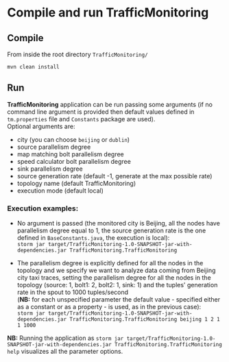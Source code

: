 # Compile and run TrafficMonitoring

## Compile
From inside the root directory `TrafficMonitoring/`

`mvn clean install`

## Run
<b>TrafficMonitoring</b> application can be run passing some arguments (if no command line argument is provided then default values defined in `tm.properties` file and `Constants` package are used). <br> Optional arguments are:<ul><li>city (you can choose `beijing` or `dublin`)</li><li>source parallelism degree</li><li>map matching bolt parallelism degree</li><li>speed calculator bolt parallelism degree</li><li>sink parallelism degree</li><li>source generation rate (default -1, generate at the max possible rate)</li><li>topology name (default TrafficMonitoring)</li><li>execution mode (default local)</li></ul>

### Execution examples:
* No argument is passed (the monitored city is Beijing, all the nodes have parallelism degree equal to 1, the source generation rate is the one defined in `BaseConstants.java`, the execution is local): <br> `storm jar target/TrafficMonitoring-1.0-SNAPSHOT-jar-with-dependencies.jar TrafficMonitoring.TrafficMonitoring`

* The parallelism degree is explicitly defined for all the nodes in the topology and we specify we want to analyze data coming from Beijing city taxi traces, setting the parallelism degree for all the nodes in the topology (source: 1, bolt1: 2, bolt2: 1, sink: 1) and the tuples' generation rate in the spout to 1000 tuples/second <br> (<b>NB:</b> for each unspecified parameter the default value - specified either as a constant or as a property - is used, as in the previous case): <br> `storm jar target/TrafficMonitoring-1.0-SNAPSHOT-jar-with-dependencies.jar TrafficMonitoring.TrafficMonitoring beijing 1 2 1 1 1000`

<b>NB:</b> Running the application as `storm jar target/TrafficMonitoring-1.0-SNAPSHOT-jar-with-dependencies.jar TrafficMonitoring.TrafficMonitoring help` visualizes all the parameter options.